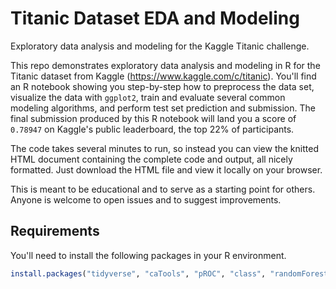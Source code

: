 # Titanic Dataset EDA and Modeling
Exploratory data analysis and modeling for the Kaggle Titanic challenge.

This repo demonstrates exploratory data analysis and modeling in R for the Titanic dataset from Kaggle (https://www.kaggle.com/c/titanic).
You'll find an R notebook showing you step-by-step how to preprocess the data set, visualize the data with `ggplot2`, train and evaluate several common modeling algorithms, and perform test set prediction and submission. The final submission produced by this R notebook will land you a score of `0.78947` on Kaggle's public leaderboard, the top 22% of participants.

The code takes several minutes to run, so instead you can view the knitted HTML document containing the complete code and output, all nicely formatted. Just download the HTML file and view it locally on your browser.

This is meant to be educational and to serve as a starting point for others. Anyone is welcome to open issues and to suggest improvements.

## Requirements
You'll need to install the following packages in your R environment.
```r
install.packages("tidyverse", "caTools", "pROC", "class", "randomForest", "gbm", "e1071", "MASS")
```
